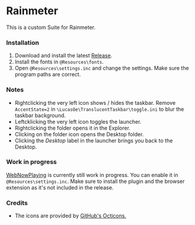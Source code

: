 # Rainmeter
This is a custom Suite for Rainmeter.

### Installation
1. Download and install the latest [Release](https://github.com/LucasOe/Rainmeter/releases).
3. Install the fonts in `@Resources\fonts`.
2. Open `@Resources\settings.inc` and change the settings. Make sure the program paths are correct.

### Notes
* Rightclicking the very left icon shows / hides the taskbar. Remove `AccentState=2` in `\LucasOe\TranslucentTaskbar\toggle.ini` to blur the taskbar background.
* Leftcklicking the very left icon toggles the launcher.
* Rightclicking the folder opens it in the Explorer.
* Clicking on the folder icon opens the Desktop folder.
* Clicking the *Desktop* label in the launcher brings you back to the Desktop.

### Work in progress
[WebNowPlaying](https://github.com/tjhrulz/WebNowPlaying) is currently still work in progress. You can enable it in `@Resources\settings.inc`. Make sure to install the plugin and the browser extension as it's not included in the release.

### Credits
* The icons are provided by [GitHub's Octicons.](https://primer.style/octicons/)
